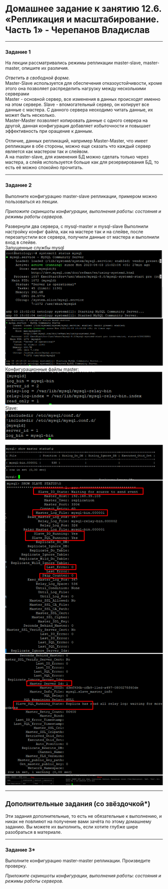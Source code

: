 # Домашнее задание к занятию 12.6. «Репликация и масштабирование. Часть 1» - Черепанов Владислав

---

### Задание 1

На лекции рассматривались режимы репликации master-slave, master-master, опишите их различия.

*Ответить в свободной форме.*  
Master-Slave используется для обеспечения отказоустойчивости, кроме этого она позволяет распределить нагрузку между несколькими серверами  
Master - основной сервер, все изменения в данных происходят именно на этом сервере.
Slave - впомогательный сервер, он копирует все данные с мастера. С данного сервера неоходимо читать данные, их может быть несколько.  
Master-Master позволяет копировать данные с одного севрера на другой, данная конфигурация добавляет избыточности и повышает эффективность при оращение к данным.

Отличие, данных репликаций, например Master-Master, что имеет репликации в обе стороны, можно еще сказать что каждый сервер является как мастером так и слейвом.  
А на master-slave, для изменения БД можно сделать только через мастера, а слейв используется больше как для резервирования БД, то есть её можно спокойно прочитать.  

 
---

### Задание 2

Выполните конфигурацию master-slave репликации, примером можно пользоваться из лекции.

*Приложите скриншоты конфигурации, выполнения работы: состояния и режимы работы серверов.*

Развернули два сервера, с mysql-master и mysql-slave
Выполнили настройку конфиг файла, как на мастере так и на слейве, после перезапустили все сервера, получили данные от мастера и выполнили вход в слейве.  
Запущенные службы mysql  
![Скриншот-1](https://github.com/plusvaldis/sdb-hw/blob/main/12.06-hw/img/Screenshot_6.png)  
![Скриншот-2](https://github.com/plusvaldis/sdb-hw/blob/main/12.06-hw/img/Screenshot_7.png)  
Конфигурационные файлы master:  
![Скриншот-3](https://github.com/plusvaldis/sdb-hw/blob/main/12.06-hw/img/Screenshot_4.png)  
Slave:  
![Скриншот-4](https://github.com/plusvaldis/sdb-hw/blob/main/12.06-hw/img/Screenshot_5.png)  

![Скриншот-5](https://github.com/plusvaldis/sdb-hw/blob/main/12.06-hw/img/Screenshot_1.png)
![Скриншот-6](https://github.com/plusvaldis/sdb-hw/blob/main/12.06-hw/img/Screenshot_2.png)  
![Скриншот-7](https://github.com/plusvaldis/sdb-hw/blob/main/12.06-hw/img/Screenshot_3.png)  
![Скриншот-8](https://github.com/plusvaldis/sdb-hw/blob/main/12.06-hw/img/Screenshot_8.png)  

---

## Дополнительные задания (со звёздочкой*)
Эти задания дополнительные, то есть не обязательные к выполнению, и никак не повлияют на получение вами зачёта по этому домашнему заданию. Вы можете их выполнить, если хотите глубже шире разобраться в материале.

---

### Задание 3* 

Выполните конфигурацию master-master репликации. Произведите проверку.

*Приложите скриншоты конфигурации, выполнения работы: состояния и режимы работы серверов.*